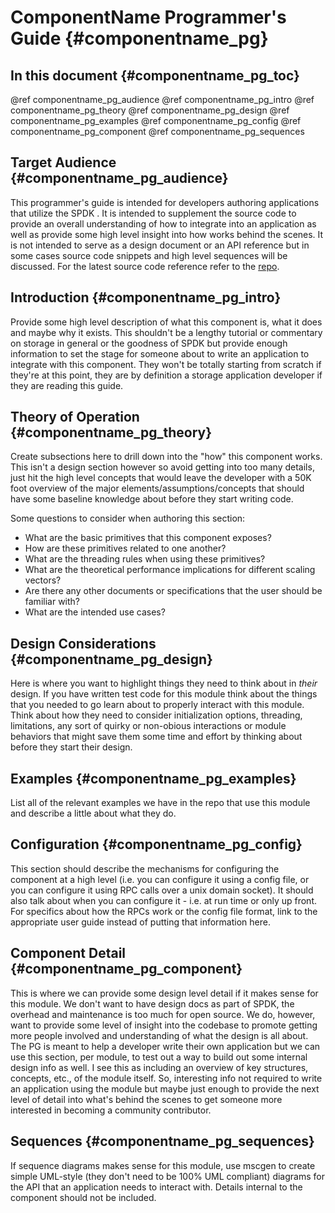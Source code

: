 # ComponentName Programmer's Guide {#componentname_pg}

## In this document {#componentname_pg_toc}

@ref componentname_pg_audience
@ref componentname_pg_intro
@ref componentname_pg_theory
@ref componentname_pg_design
@ref componentname_pg_examples
@ref componentname_pg_config
@ref componentname_pg_component
@ref componentname_pg_sequences

## Target Audience {#componentname_pg_audience}

This programmer's guide is intended for developers authoring applications that utilize the SPDK <COMPONENT NAME>. It is
intended to supplement the source code to provide an overall understanding of how to integrate <COMPONENT NAME> into
an application as well as provide some high level insight into how <COMPONENT NAME> works behind the scenes. It is not
intended to serve as a design document or an API reference but in some cases source code snippets and high level
sequences will be discussed. For the latest source code reference refer to the [repo](https://github.com/spdk).

## Introduction {#componentname_pg_intro}

Provide some high level description of what this component is, what it does and maybe why it exists. This shouldn't be
a lengthy tutorial or commentary on storage in general or the goodness of SPDK but provide enough information to
set the stage for someone about to write an application to integrate with this component.  They won't be totally
starting from scratch if they're at this point, they are by definition a storage application developer if they are
reading this guide.

## Theory of Operation {#componentname_pg_theory}

Create subsections here to drill down into the "how" this component works. This isn't a design section however so
avoid getting into too many details, just hit the high level concepts that would leave the developer with a
50K foot overview of the major elements/assumptions/concepts that should have some baseline knowledge about before
they start writing code.

Some questions to consider when authoring this section:

* What are the basic primitives that this component exposes?
* How are these primitives related to one another?
* What are the threading rules when using these primitives?
* What are the theoretical performance implications for different scaling vectors?
* Are there any other documents or specifications that the user should be familiar with?
* What are the intended use cases?

## Design Considerations {#componentname_pg_design}

Here is where you want to highlight things they need to think about in *their* design. If you have written test code
for this module think about the things that you needed to go learn about to properly interact with this module. Think
about how they need to consider initialization options, threading, limitations, any sort of quirky or non-obious
interactions or module behaviors that might save them some time and effort by thinking about before they start their
design.

## Examples {#componentname_pg_examples}

List all of the relevant examples we have in the repo that use this module and describe a little about what they do.

## Configuration {#componentname_pg_config}

This section should describe the mechanisms for configuring the component at a high level (i.e. you can configure it
using a config file, or you can configure it using RPC calls over a unix domain socket). It should also talk about
when you can configure it - i.e. at run time or only up front. For specifics about how the RPCs work or the config
file format, link to the appropriate user guide instead of putting that information here.

## Component Detail {#componentname_pg_component}

This is where we can provide some design level detail if it makes sense for this module. We don't want to have
design docs as part of SPDK, the overhead and maintenance is too much for open source. We do, however, want
to provide some level of insight into the codebase to promote getting more people involved and understanding
of what the design is all about.  The PG is meant to help a developer write their own application but we
can use this section, per module, to test out a way to build out some internal design info as well. I see
this as including an overview of key structures, concepts, etc., of the module itself. So, interesting info
not required to write an application using the module but maybe just enough to provide the next level of
detail into what's behind the scenes to get someone more interested in becoming a community contributor.

## Sequences {#componentname_pg_sequences}

If sequence diagrams makes sense for this module, use mscgen to create simple UML-style (they don't need to be 100%
UML compliant) diagrams for the API that an application needs to interact with.  Details internal to the component
should not be included.
